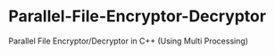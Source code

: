 # Parallel-File-Encryptor-Decryptor
Parallel File Encryptor/Decryptor in C++ (Using Multi Processing)
